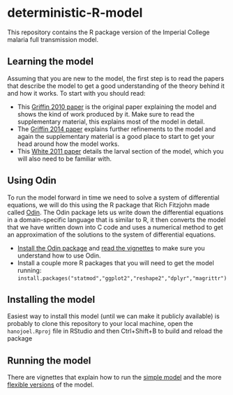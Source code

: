 # deterministic-R-model
This repository contains the R package version of the Imperial College malaria full transmission model.

## Learning the model
Assuming that you are new to the model, the first step is to read the papers that describe the model to get a good understanding of the theory behind it and how it works. To start with you should read:
* This [Griffin 2010 paper](http://journals.plos.org/plosmedicine/article?id=10.1371/journal.pmed.1000324) is the original paper explaining the model and shows the kind of work produced by it. Make sure to read the supplementary material, this explains most of the model in detail.
* The [Griffin 2014 paper](https://www.ncbi.nlm.nih.gov/pmc/articles/PMC3923296/) explains further refinements to the model and again the supplementary material is a good place to start to get your head around how the model works.
* This [White 2011 paper](https://parasitesandvectors.biomedcentral.com/articles/10.1186/1756-3305-4-153) details the larval section of the model, which you will also need to be familiar with.

## Using Odin
To run the model forward in time we need to solve a system of differential equations, we will do this using the R package that Rich Fitzjohn made called [Odin](https://github.com/richfitz/odin). The Odin package lets us write down the differential equations in a domain-specific language that is similar to R, it then converts the model that we have written down into C code and uses a numerical method to get an approximation of the solutions to the system of differential equations.

* [Install the Odin package](https://github.com/richfitz/odin#installation) and [read the vignettes](https://richfitz.github.io/odin/vignettes/odin.html) to make sure you understand how to use Odin. 
* Install a couple more R packages that you will need to get the model running:
`install.packages("statmod","ggplot2","reshape2","dplyr","magrittr")`

## Installing the model
Easiest way to install this model (until we can make it publicly available) is probably to clone this repository to your local machine, open the `hanojoel.Rproj` file in RStudio and then Ctrl+Shift+B to build and reload the package

## Running the model
There are vignettes that explain how to run the [simple model](https://mrc-ide.github.io/deterministic-malaria-model/articles/run_model.html) and the more [flexible versions](https://mrc-ide.github.io/deterministic-malaria-model/articles/create_r_model.html) of the model. 
